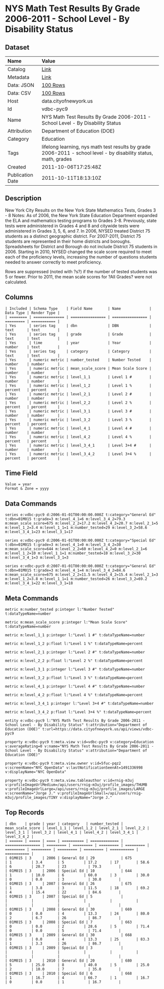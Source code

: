 # NYS Math Test Results By Grade 2006-2011 - School Level - By Disability Status

## Dataset

| Name | Value |
| :--- | :---- |
| Catalog | [Link](https://catalog.data.gov/dataset/nys-math-test-results-by-grade-2006-2011-school-level-by-disability-status-e2917) |
| Metadata | [Link](https://data.cityofnewyork.us/api/views/vdbc-pyc9) |
| Data: JSON | [100 Rows](https://data.cityofnewyork.us/api/views/vdbc-pyc9/rows.json?max_rows=100) |
| Data: CSV | [100 Rows](https://data.cityofnewyork.us/api/views/vdbc-pyc9/rows.csv?max_rows=100) |
| Host | data.cityofnewyork.us |
| Id | vdbc-pyc9 |
| Name | NYS Math Test Results By Grade 2006-2011 - School Level - By Disability Status |
| Attribution | Department of Education (DOE) |
| Category | Education |
| Tags | lifelong learning, nys math test results by grade 2006-2011 - school level - by disability status, math, grades |
| Created | 2011-10-06T17:25:48Z |
| Publication Date | 2011-10-11T18:13:10Z |

## Description

New York City Results on the New York State Mathematics Tests, Grades 3 - 8
Notes:
As of 2006, the New York State Education Department expanded the ELA and mathematics testing programs to Grades 3-8. Previously, state tests were administered in Grades 4 and 8 and citywide tests were administered in Grades 3, 5, 6, and 7.
In 2006, NYSED treated District 75 students as a distinct geographic district. For 2007-2011, District 75 students are represented in their home districts and boroughs. Spreadsheets for District and Borough do not include District 75 students in 2006.
Starting in 2010, NYSED changed the scale score required to meet each of the proficiency levels, increasing the number of questions students needed to answer correctly to meet proficiency.

Rows are suppressed (noted with ?s?) if the number of tested students was 5 or fewer. 
Prior to 2011, the mean scale scores for ?All Grades? were not calculated.

## Columns

```ls
| Included | Schema Type    | Field Name       | Name             | Data Type | Render Type |
| ======== | ============== | ================ | ================ | ========= | =========== |
| Yes      | series tag     | dbn              | DBN              | text      | text        |
| Yes      | series tag     | grade            | Grade            | text      | text        |
| Yes      | time           | year             | Year             | number    | text        |
| Yes      | series tag     | category         | Category         | text      | text        |
| Yes      | numeric metric | number_tested    | Number Tested    | number    | number      |
| Yes      | numeric metric | mean_scale_score | Mean Scale Score | number    | number      |
| Yes      | numeric metric | level_1_1        | Level 1 #        | number    | number      |
| Yes      | numeric metric | level_1_2        | Level 1 %        | percent   | percent     |
| Yes      | numeric metric | level_2_1        | Level 2 #        | number    | number      |
| Yes      | numeric metric | level_2_2        | Level 2 %        | percent   | percent     |
| Yes      | numeric metric | level_3_1        | Level 3 #        | number    | number      |
| Yes      | numeric metric | level_3_2        | Level 3 %        | percent   | percent     |
| Yes      | numeric metric | level_4_1        | Level 4 #        | number    | number      |
| Yes      | numeric metric | level_4_2        | Level 4 %        | percent   | percent     |
| Yes      | numeric metric | level_3_4_1      | Level 3+4 #      | number    | number      |
| Yes      | numeric metric | level_3_4_2      | Level 3+4 %      | percent   | percent     |
```

## Time Field

```ls
Value = year
Format & Zone = yyyy
```

## Data Commands

```ls
series e:vdbc-pyc9 d:2006-01-01T00:00:00.000Z t:category="General Ed" t:dbn=01M015 t:grade=3 m:level_4_1=6 m:level_3_4_2=79.3 m:mean_scale_score=675 m:level_2_2=17.2 m:level_4_2=20.7 m:level_2_1=5 m:level_1_2=3.4 m:level_1_1=1 m:number_tested=29 m:level_3_2=58.6 m:level_3_4_1=23 m:level_3_1=17

series e:vdbc-pyc9 d:2006-01-01T00:00:00.000Z t:category="Special Ed" t:dbn=01M015 t:grade=3 m:level_4_1=0 m:level_3_4_2=30 m:mean_scale_score=644 m:level_2_2=60 m:level_4_2=0 m:level_2_1=6 m:level_1_2=10 m:level_1_1=1 m:number_tested=10 m:level_3_2=30 m:level_3_4_1=3 m:level_3_1=3

series e:vdbc-pyc9 d:2007-01-01T00:00:00.000Z t:category="General Ed" t:dbn=01M015 t:grade=3 m:level_4_1=4 m:level_3_4_2=84.6 m:mean_scale_score=675 m:level_2_2=11.5 m:level_4_2=15.4 m:level_2_1=3 m:level_1_2=3.8 m:level_1_1=1 m:number_tested=26 m:level_3_2=69.2 m:level_3_4_1=22 m:level_3_1=18
```

## Meta Commands

```ls
metric m:number_tested p:integer l:"Number Tested" t:dataTypeName=number

metric m:mean_scale_score p:integer l:"Mean Scale Score" t:dataTypeName=number

metric m:level_1_1 p:integer l:"Level 1 #" t:dataTypeName=number

metric m:level_1_2 p:float l:"Level 1 %" t:dataTypeName=percent

metric m:level_2_1 p:integer l:"Level 2 #" t:dataTypeName=number

metric m:level_2_2 p:float l:"Level 2 %" t:dataTypeName=percent

metric m:level_3_1 p:integer l:"Level 3 #" t:dataTypeName=number

metric m:level_3_2 p:float l:"Level 3 %" t:dataTypeName=percent

metric m:level_4_1 p:integer l:"Level 4 #" t:dataTypeName=number

metric m:level_4_2 p:float l:"Level 4 %" t:dataTypeName=percent

metric m:level_3_4_1 p:integer l:"Level 3+4 #" t:dataTypeName=number

metric m:level_3_4_2 p:float l:"Level 3+4 %" t:dataTypeName=percent

entity e:vdbc-pyc9 l:"NYS Math Test Results By Grade 2006-2011 - School Level - By Disability Status" t:attribution="Department of Education (DOE)" t:url=https://data.cityofnewyork.us/api/views/vdbc-pyc9

property e:vdbc-pyc9 t:meta.view v:id=vdbc-pyc9 v:category=Education v:averageRating=0 v:name="NYS Math Test Results By Grade 2006-2011 - School Level - By Disability Status" v:attribution="Department of Education (DOE)"

property e:vdbc-pyc9 t:meta.view.owner v:id=5fuc-pqz2 v:screenName="NYC OpenData" v:lastNotificationSeenAt=1491336998 v:displayName="NYC OpenData"

property e:vdbc-pyc9 t:meta.view.tableauthor v:id=rnig-m3uj v:profileImageUrlMedium=/api/users/rnig-m3uj/profile_images/THUMB v:profileImageUrlLarge=/api/users/rnig-m3uj/profile_images/LARGE v:screenName="Jorge J." v:profileImageUrlSmall=/api/users/rnig-m3uj/profile_images/TINY v:displayName="Jorge J."
```

## Top Records

```ls
| dbn    | grade | year | category   | number_tested | mean_scale_score | level_1_1 | level_1_2 | level_2_1 | level_2_2 | level_3_1 | level_3_2 | level_4_1 | level_4_2 | level_3_4_1 | level_3_4_2 | 
| ====== | ===== | ==== | ========== | ============= | ================ | ========= | ========= | ========= | ========= | ========= | ========= | ========= | ========= | =========== | =========== | 
| 01M015 | 3     | 2006 | General Ed | 29            | 675              | 1         | 3.4       | 5         | 17.2      | 17        | 58.6      | 6         | 20.7      | 23          | 79.3        | 
| 01M015 | 3     | 2006 | Special Ed | 10            | 644              | 1         | 10.0      | 6         | 60.0      | 3         | 30.0      | 0         | 0.0       | 3           | 30.0        | 
| 01M015 | 3     | 2007 | General Ed | 26            | 675              | 1         | 3.8       | 3         | 11.5      | 18        | 69.2      | 4         | 15.4      | 22          | 84.6        | 
| 01M015 | 3     | 2007 | Special Ed | 5             |                  |           |           |           |           |           |           |           |           |             |             | 
| 01M015 | 3     | 2008 | General Ed | 30            | 669              | 0         | 0.0       | 4         | 13.3      | 24        | 80.0      | 2         | 6.7       | 26          | 86.7        | 
| 01M015 | 3     | 2008 | Special Ed | 7             | 663              | 0         | 0.0       | 2         | 28.6      | 5         | 71.4      | 0         | 0.0       | 5           | 71.4        | 
| 01M015 | 3     | 2009 | General Ed | 30            | 668              | 0         | 0.0       | 4         | 13.3      | 25        | 83.3      | 1         | 3.3       | 26          | 86.7        | 
| 01M015 | 3     | 2009 | Special Ed | 3             |                  |           |           |           |           |           |           |           |           |             |             | 
| 01M015 | 3     | 2010 | General Ed | 20            | 680              | 5         | 25.0      | 8         | 40.0      | 5         | 25.0      | 2         | 10.0      | 7           | 35.0        | 
| 01M015 | 3     | 2010 | Special Ed | 6             | 668              | 1         | 16.7      | 4         | 66.7      | 1         | 16.7      | 0         | 0.0       | 1           | 16.7        | 
```